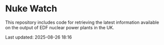 # Nuke Watch

This repository includes code for retrieving the latest information available on the output of EDF nuclear power plants in the UK.

Last updated: 2025-08-26 18:16